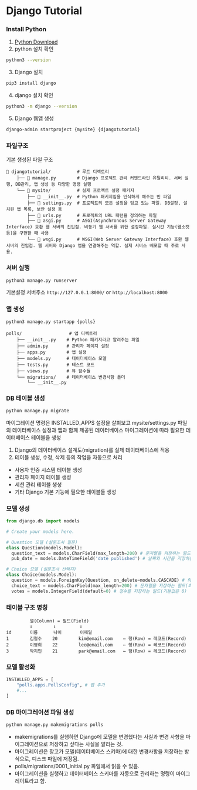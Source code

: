 # Django Tutorial

### Install Python

1. [Python Download](https://www.python.org/downloads/)
2. python 설치 확인

```bash
python3 --version
```

3. Django 설치

```bash
pip3 install django
```

4. django 설치 확인

```bash
python3 -m django --version
```

5. Django 웹앱 생성

```bash
django-admin startproject {mysite} {djangotutorial}
```

### 파일구조

기본 생성된 파일 구조

```shell
📂 djangotutorial/          # 루트 디렉토리
    ├── 📄 manage.py        # Django 프로젝트 관리 커맨드라인 유틸리티. 서버 실행, DB관리, 앱 생성 등 다양한 명령 실행
    └── 📂 mysite/          # 실제 프로젝트 설정 패키지
        ├── 📄 __init__.py  # Python 패키지임을 인식하게 해주는 빈 파일
        ├── 📄 settings.py  # 프로젝트의 모든 설정을 담고 있는 파일. DB설정, 설치된 앱 목록, 보안 설정 등
        ├── 📄 urls.py      # 프로젝트의 URL 패턴을 정의하는 파일
        ├── 📄 asgi.py      # ASGI(Asynchronous Server Gateway Interface) 호환 웹 서버의 진입점. 비동기 웹 서버를 위한 설정파일. 실시간 기능(웹소캣 등)을 구현할 때 사용
        └── 📄 wsgi.py      # WSGI(Web Server Gateway Interface) 호환 웹 서버의 진입점. 웹 서버와 Django 앱을 연결해주는 역할. 실제 서비스 배포할 때 주로 사용.
```

### 서버 실행

```bash
python3 manage.py runserver
```

기본설정 서버주소
`http://127.0.0.1:8000/` or `http://localhost:8000`

### 앱 생성

```bash
python3 manage.py startapp {polls}
```

```shell
polls/                  # 앱 디렉토리
    ├── __init__.py    # Python 패키지라고 알려주는 파일
    ├── admin.py       # 관리자 페이지 설정
    ├── apps.py        # 앱 설정
    ├── models.py      # 데이터베이스 모델
    ├── tests.py       # 테스트 코드
    ├── views.py       # 뷰 함수들
    └── migrations/    # 데이터베이스 변경사항 폴더
        └── __init__.py
```

### DB 테이블 생성

```bash
python manage.py migrate
```

마이그레이션 명령은 INSTALLED_APPS 설정을 살펴보고 mysite/settings.py 파일의 데이터베이스 설정과 앱과 함께 제공된 데이터베이스 마이그레이션에 따라 필요한 데이터베이스 테이블을 생성

1. Django의 데이터베이스 설계도(migration)를 실제 데이터베이스에 적용
2. 테이블 생성, 수정, 삭제 등의 작업을 자동으로 처리

- 사용자 인증 시스템 테이블 생성
- 관리자 페이지 테이블 생성
- 세션 관리 테이블 생성
- 기타 Django 기본 기능에 필요한 테이블들 생성

### 모델 생성

```python
from django.db import models

# Create your models here.

# Question 모델 (설문조사 질문)
class Question(models.Model):
  question_text = models.CharField(max_length=200) # 문자열을 저장하는 필드(최대 200자까지 저장 가능)
  pub_date = models.DateTimeField('date published') # 날짜와 시간을 저장하는 필드(관리자 페이지에서 보여질 이름)

# Choice 모델 (설문조사 선택지)
class Choice(models.Model):
  question = models.ForeignKey(Question, on_delete=models.CASCADE) # 외래키 관계 설정. Question 모델과 연결. 삭제되면 CASCADE 옵션에 따라 관련된 Choice 객체도 삭제
  choice_text = models.CharField(max_length=200) # 문자열을 저장하는 필드(최대 200자까지 저장 가능)
  votes = models.IntegerField(default=0) # 정수를 저장하는 필드(기본값은 0)
```

### 테이블 구조 명칭

```shell
         열(Column) = 필드(Field)
         ↓        ↓         ↓
id       이름      나이       이메일
1        김철수    20        kim@email.com    ← 행(Row) = 레코드(Record)
2        이영희    22        lee@email.com    ← 행(Row) = 레코드(Record)
3        박지민    21        park@email.com   ← 행(Row) = 레코드(Record)
```

### 모델 활성화

```python
INSTALLED_APPS = [
    "polls.apps.PollsConfig", # 앱 추가
    #...
]
```

### DB 마이그레이션 파일 생성

```bash
python manage.py makemigrations polls
```

- makemigrations를 실행하면 Django에 모델을 변경했다는 사실과 변경 사항을 마이그레이션으로 저장하고 싶다는 사실을 알리는 것.
- 마이그레이션은 장고가 모델(데이터베이스 스키마)에 대한 변경사항을 저장하는 방식으로, 디스크 파일에 저장됨.
- polls/migrations/0001_initial.py 파일에서 읽을 수 있음.
- 마이그레이션을 실행하고 데이터베이스 스키마를 자동으로 관리하는 명령이 마이그레이트라고 함.
